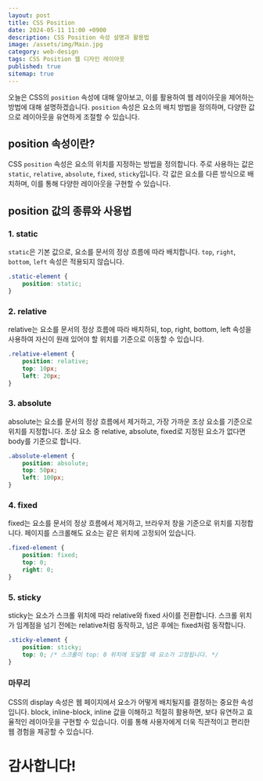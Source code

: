 ```yaml
---
layout: post
title: CSS Position
date: 2024-05-11 11:00 +0900
description: CSS Position 속성 설명과 활용법
image: /assets/img/Main.jpg
category: web-design
tags: CSS Position 웹 디자인 레이아웃
published: true
sitemap: true
---
```


오늘은 CSS의 `position` 속성에 대해 알아보고, 이를 활용하여 웹 레이아웃을 제어하는 방법에 대해 설명하겠습니다. `position` 속성은 요소의 배치 방법을 정의하며, 다양한 값으로 레이아웃을 유연하게 조절할 수 있습니다.

## position 속성이란?
CSS `position` 속성은 요소의 위치를 지정하는 방법을 정의합니다. 주로 사용하는 값은 `static`, `relative`, `absolute`, `fixed`, `sticky`입니다. 각 값은 요소를 다른 방식으로 배치하며, 이를 통해 다양한 레이아웃을 구현할 수 있습니다.

## position 값의 종류와 사용법

### 1. static
`static`은 기본 값으로, 요소를 문서의 정상 흐름에 따라 배치합니다. `top`, `right`, `bottom`, `left` 속성은 적용되지 않습니다.

```css
.static-element {
    position: static;
}
```
### 2. relative
relative는 요소를 문서의 정상 흐름에 따라 배치하되, top, right, bottom, left 속성을 사용하여 자신이 원래 있어야 할 위치를 기준으로 이동할 수 있습니다.

```css
.relative-element {
    position: relative;
    top: 10px;
    left: 20px;
}
```

### 3. absolute
absolute는 요소를 문서의 정상 흐름에서 제거하고, 가장 가까운 조상 요소를 기준으로 위치를 지정합니다. 조상 요소 중 relative, absolute, fixed로 지정된 요소가 없다면 body를 기준으로 합니다.
```css
.absolute-element {
    position: absolute;
    top: 50px;
    left: 100px;
}
```

### 4. fixed
fixed는 요소를 문서의 정상 흐름에서 제거하고, 브라우저 창을 기준으로 위치를 지정합니다. 페이지를 스크롤해도 요소는 같은 위치에 고정되어 있습니다.
```css
.fixed-element {
    position: fixed;
    top: 0;
    right: 0;
}
```
### 5. sticky
sticky는 요소가 스크롤 위치에 따라 relative와 fixed 사이를 전환합니다. 스크롤 위치가 임계점을 넘기 전에는 relative처럼 동작하고, 넘은 후에는 fixed처럼 동작합니다.
```css
.sticky-element {
    position: sticky;
    top: 0; /* 스크롤이 top: 0 위치에 도달할 때 요소가 고정됩니다. */
}
```
### 마무리
CSS의 display 속성은 웹 페이지에서 요소가 어떻게 배치될지를 결정하는 중요한 속성입니다. block, inline-block, inline 값을 이해하고 적절히 활용하면, 보다 유연하고 효율적인 레이아웃을 구현할 수 있습니다. 이를 통해 사용자에게 더욱 직관적이고 편리한 웹 경험을 제공할 수 있습니다.
# 감사합니다!
